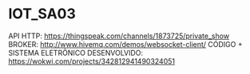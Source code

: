 # IOT_SA03

API HTTP: https://thingspeak.com/channels/1873725/private_show
BROKER: http://www.hivemq.com/demos/websocket-client/
CÓDIGO + SISTEMA ELETRÔNICO DESENVOLVIDO: https://wokwi.com/projects/342812941490324051
